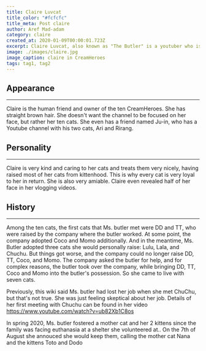 ```yaml
---
title: Claire Luvcat
title_color: "#fcfcfc"
title_meta: Post claire
author: Aref Mad-adam
category: claire
created_at: 2020-01-09T00:00:01.723Z
excerpt: Claire Luvcat, also known as "The Butler" is a youtuber who is the founder of the channel "CreamHeroes". She is the owner of all the CreamHeroes cats. On March 19th, 2020, she announced on her channel 크집사 ("크" is the first syllable of writing "CreamHeroes" in Hangul, and "집사" means butler. Previously this wiki said "크집사" means big butler, but to do so, it should be "큰집사" not "크집사".) that the ownership of the main channel had been taken away from her by a company she had previously created videos for. Claire uploaded a video on her other she uses her current channels 크집사 (Short version of "CreamHeroes Butler" written in Hangul), Kittisaurus and sometimes Claire Luvcat where she still upload new videos of all 10 cats. But on August 7th, 2020, she announced that she has talked with the CEO of the company that mentioned above and has regained ownership of the CreamHeroes channel. She also has a gaming channel, which is linked on her channel 크집사 .
image: ./images/claire.jpg
image_caption: claire in CreamHeroes
tags: tag1, tag2
---
```


## Appearance
___________________________________________________________________________________________________________________

Claire is the human friend and owner of the ten CreamHeroes. She has straight brown hair. She doesn't want the channel to be focused on her face, but rather her ten cats. She even has a friend named Ju-in, who has a Youtube channel with his two cats, Ari and Rirang.

## Personality
___________________________________________________________________________________________________________________

Claire is very kind and caring to her cats and treats them very nicely, having raised most of her cats from kittenhood. This is why every cat is very loyal to her in return. She is also very amiable. Claire even revealed half of her face in her vlogging videos.

## History
___________________________________________________________________________________________________________________

Among the ten cats, the first cats that Ms. butler met were DD and TT, who were raised by the company where the butler worked. At some point, the company adopted Coco and Momo additionally. And in the meantime, Ms. Butler adopted three cats she would personally raise: Lulu, Lala, and Chuchu. But things got worse, and the company could no longer raise DD, TT, Coco, and Momo. The company asked the butler for help, and for complex reasons, the butler took over the company, while bringing DD, TT, Coco and Momo into the butler's possession. So she came to live with seven cats.

Previously, this wiki said Ms. butler had lost her job when she met ChuChu, but that's not true. She was just feeling skeptical about her job. Details of her first meeting with Chuchu can be found in her video https://www.youtube.com/watch?v=ub82Xb1C8os

In spring 2020, Ms. butler fostered a mother cat and her 2 kittens since the family was facing euthanasia at a shelter she volunteered at.. On the 7th of August she annouced she would keep them, calling the mother cat Nana and the kittens Toto and Dodo
